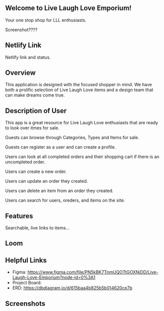 
## Welcome to Live Laugh Love Emporium!
Your one stop shop for LLL enthusiasts.

Screenshot????

## Netlify Link

Netlify link and status.

## Overview 
This application is designed with the focused shopper in mind. We have both a prolific selection of Live Laugh Love items and a design team that can make dreams come true.

## Description of User 
This app is a great resource for Live Laugh Love enthusiasts that are ready to look over itmes for sale.

Guests can browse through Categories, Types and Items for sale.

Guests can register as a user and can create a profile.

Users can look at all completed orders and their shopping cart if there is an uncompleted order.

Users can create a new order.

Users can update an order they created.

Users can delete an item from an order they created.

Users can search for users, oreders, and items on the site.

## Features

Searchable, live links to items...

## Loom 



## Helpful Links
- Figma: https://www.figma.com/file/PN5kBK7TnmUQOTtGOXNjDD/Live-Laugh-Love-Emporium?node-id=0%3A1
- Project Board: 
- ERD: https://dbdiagram.io/d/615baa4b825b5b014620ce7b

## Screenshots
